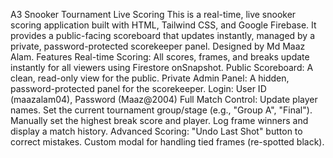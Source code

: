 A3 Snooker Tournament Live Scoring
This is a real-time, live snooker scoring application built with HTML, Tailwind CSS, and Google Firebase. It provides a public-facing scoreboard that updates instantly, managed by a private, password-protected scorekeeper panel.
Designed by Md Maaz Alam.
Features
Real-time Scoring: All scores, frames, and breaks update instantly for all viewers using Firestore onSnapshot.
Public Scoreboard: A clean, read-only view for the public.
Private Admin Panel: A hidden, password-protected panel for the scorekeeper.
Login: User ID (maazalam04), Password (Maaz@2004)
Full Match Control:
Update player names.
Set the current tournament group/stage (e.g., "Group A", "Final").
Manually set the highest break score and player.
Log frame winners and display a match history.
Advanced Scoring:
"Undo Last Shot" button to correct mistakes.
Custom modal for handling tied frames (re-spotted black).
